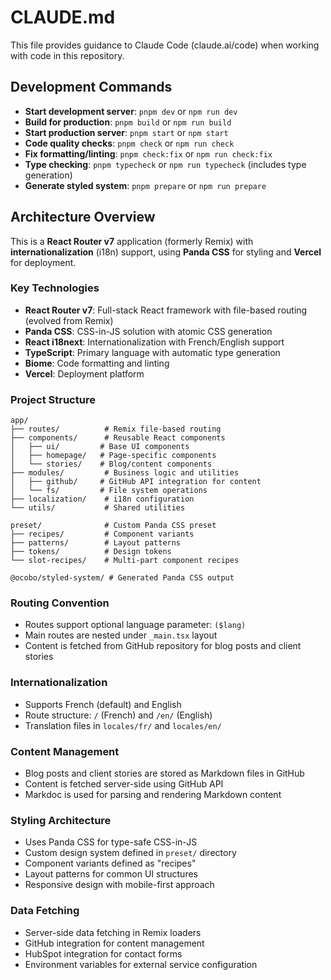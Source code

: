 # CLAUDE.md

This file provides guidance to Claude Code (claude.ai/code) when working with code in this repository.

## Development Commands

- **Start development server**: `pnpm dev` or `npm run dev`
- **Build for production**: `pnpm build` or `npm run build`
- **Start production server**: `pnpm start` or `npm start`
- **Code quality checks**: `pnpm check` or `npm run check`
- **Fix formatting/linting**: `pnpm check:fix` or `npm run check:fix`
- **Type checking**: `pnpm typecheck` or `npm run typecheck` (includes type generation)
- **Generate styled system**: `pnpm prepare` or `npm run prepare`

## Architecture Overview

This is a **React Router v7** application (formerly Remix) with **internationalization** (i18n) support, using **Panda CSS** for styling and **Vercel** for deployment.

### Key Technologies
- **React Router v7**: Full-stack React framework with file-based routing (evolved from Remix)
- **Panda CSS**: CSS-in-JS solution with atomic CSS generation
- **React i18next**: Internationalization with French/English support
- **TypeScript**: Primary language with automatic type generation
- **Biome**: Code formatting and linting
- **Vercel**: Deployment platform

### Project Structure

```
app/
├── routes/          # Remix file-based routing
├── components/      # Reusable React components
│   ├── ui/         # Base UI components
│   ├── homepage/   # Page-specific components
│   └── stories/    # Blog/content components
├── modules/         # Business logic and utilities
│   ├── github/     # GitHub API integration for content
│   └── fs/         # File system operations
├── localization/    # i18n configuration
└── utils/           # Shared utilities

preset/              # Custom Panda CSS preset
├── recipes/         # Component variants
├── patterns/        # Layout patterns  
├── tokens/          # Design tokens
└── slot-recipes/    # Multi-part component recipes

@ocobo/styled-system/ # Generated Panda CSS output
```

### Routing Convention
- Routes support optional language parameter: `($lang)`
- Main routes are nested under `_main.tsx` layout
- Content is fetched from GitHub repository for blog posts and client stories

### Internationalization
- Supports French (default) and English
- Route structure: `/` (French) and `/en/` (English)
- Translation files in `locales/fr/` and `locales/en/`

### Content Management
- Blog posts and client stories are stored as Markdown files in GitHub
- Content is fetched server-side using GitHub API
- Markdoc is used for parsing and rendering Markdown content

### Styling Architecture
- Uses Panda CSS for type-safe CSS-in-JS
- Custom design system defined in `preset/` directory
- Component variants defined as "recipes"
- Layout patterns for common UI structures
- Responsive design with mobile-first approach

### Data Fetching
- Server-side data fetching in Remix loaders
- GitHub integration for content management
- HubSpot integration for contact forms
- Environment variables for external service configuration